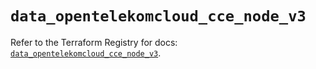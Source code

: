# `data_opentelekomcloud_cce_node_v3`

Refer to the Terraform Registry for docs: [`data_opentelekomcloud_cce_node_v3`](https://registry.terraform.io/providers/opentelekomcloud/opentelekomcloud/1.36.47/docs/data-sources/cce_node_v3).
